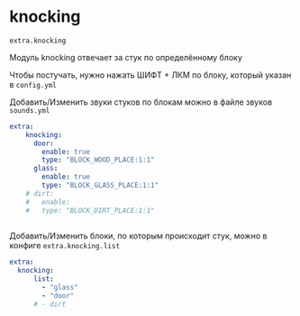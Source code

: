 # knocking
`extra.knocking`

Модуль knocking отвечает за стук по определённому блоку

Чтобы постучать, нужно нажать ШИФТ + ЛКМ по блоку, который указан в `config.yml`

Добавить/Изменить звуки стуков по блокам можно в файле звуков `sounds.yml`
```yaml
extra:
    knocking:
      door:
        enable: true
        type: "BLOCK_WOOD_PLACE:1:1"
      glass:
        enable: true
        type: "BLOCK_GLASS_PLACE:1:1"
    # dirt:
    #   enable:
    #   type: "BLOCK_DIRT_PLACE:1:1"
    
```

Добавить/Изменить блоки, по которым происходит стук, можно в конфиге `extra.knocking.list`
```yaml
extra:
  knocking:
      list:
        - "glass"
        - "door"
      # - dirt
```